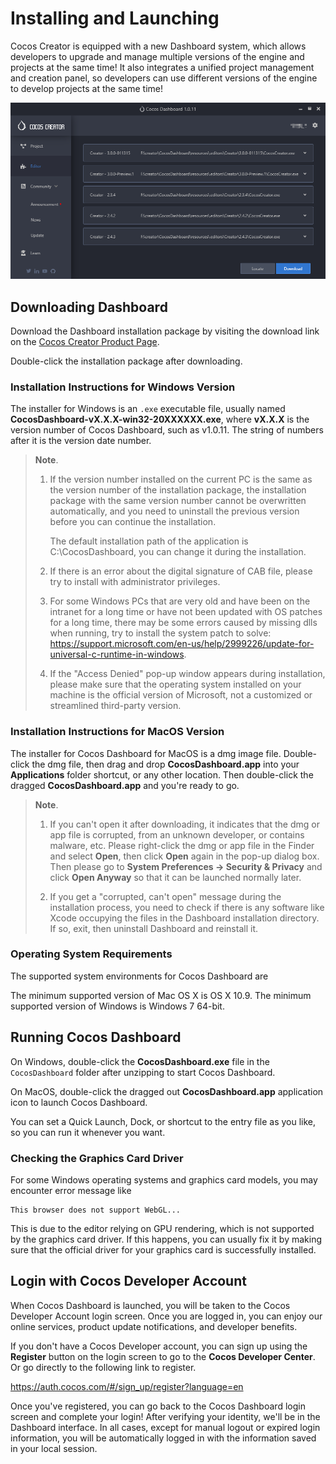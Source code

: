 # Installing and Launching

Cocos Creator is equipped with a new Dashboard system, which allows developers to upgrade and manage multiple versions of the engine and projects at the same time! It also integrates a unified project management and creation panel, so developers can use different versions of the engine to develop projects at the same time!

![Dashboard](index/dashboard-editor.png)

## Downloading Dashboard

Download the Dashboard installation package by visiting the download link on the [Cocos Creator Product Page](https://www.cocos.com/en/creator).

Double-click the installation package after downloading.

### Installation Instructions for Windows Version

The installer for Windows is an `.exe` executable file, usually named **CocosDashboard-vX.X.X-win32-20XXXXXX.exe**, where **vX.X.X** is the version number of Cocos Dashboard, such as v1.0.11. The string of numbers after it is the version date number.

> **Note**.
> 1. If the version number installed on the current PC is the same as the version number of the installation package, the installation package with the same version number cannot be overwritten automatically, and you need to uninstall the previous version before you can continue the installation.
>
>       The default installation path of the application is C:\CocosDashboard, you can change it during the installation.
>
> 2. If there is an error about the digital signature of CAB file, please try to install with administrator privileges.
> 
> 3. For some Windows PCs that are very old and have been on the intranet for a long time or have not been updated with OS patches for a long time, there may be some errors caused by missing dlls when running, try to install the system patch to solve: <https://support.microsoft.com/en-us/help/2999226/update-for-universal-c-runtime-in-windows>.
> 
> 4. If the "Access Denied" pop-up window appears during installation, please make sure that the operating system installed on your machine is the official version of Microsoft, not a customized or streamlined third-party version.

### Installation Instructions for MacOS Version

The installer for Cocos Dashboard for MacOS is a dmg image file. Double-click the dmg file, then drag and drop **CocosDashboard.app** into your **Applications** folder shortcut, or any other location. Then double-click the dragged **CocosDashboard.app** and you're ready to go.

> **Note**.
> 1. If you can't open it after downloading, it indicates that the dmg or app file is corrupted, from an unknown developer, or contains malware, etc. Please right-click the dmg or app file in the Finder and select **Open**, then click **Open** again in the pop-up dialog box. Then please go to **System Preferences -> Security & Privacy** and click **Open Anyway** so that it can be launched normally later.
>
> 2. If you get a "corrupted, can't open" message during the installation process, you need to check if there is any software like Xcode occupying the files in the Dashboard installation directory. If so, exit, then uninstall Dashboard and reinstall it.

### Operating System Requirements

The supported system environments for Cocos Dashboard are

The minimum supported version of Mac OS X is OS X 10.9.
The minimum supported version of Windows is Windows 7 64-bit.

## Running Cocos Dashboard

On Windows, double-click the **CocosDashboard.exe** file in the `CocosDashboard` folder after unzipping to start Cocos Dashboard.

On MacOS, double-click the dragged out **CocosDashboard.app** application icon to launch Cocos Dashboard.

You can set a Quick Launch, Dock, or shortcut to the entry file as you like, so you can run it whenever you want.

### Checking the Graphics Card Driver

For some Windows operating systems and graphics card models, you may encounter error message like

```
This browser does not support WebGL...
```

This is due to the editor relying on GPU rendering, which is not supported by the graphics card driver. If this happens, you can usually fix it by making sure that the official driver for your graphics card is successfully installed.

## Login with Cocos Developer Account

When Cocos Dashboard is launched, you will be taken to the Cocos Developer Account login screen. Once you are logged in, you can enjoy our online services, product update notifications, and developer benefits.

If you don't have a Cocos Developer account, you can sign up using the **Register** button on the login screen to go to the **Cocos Developer Center**. Or go directly to the following link to register.

<https://auth.cocos.com/#/sign_up/register?language=en>

Once you've registered, you can go back to the Cocos Dashboard login screen and complete your login! After verifying your identity, we'll be in the Dashboard interface. In all cases, except for manual logout or expired login information, you will be automatically logged in with the information saved in your local session.
